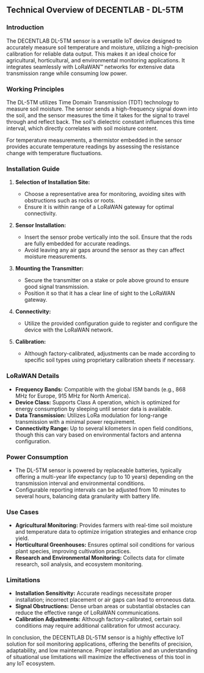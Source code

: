 ## Technical Overview of DECENTLAB - DL-5TM

### Introduction
The DECENTLAB DL-5TM sensor is a versatile IoT device designed to accurately measure soil temperature and moisture, utilizing a high-precision calibration for reliable data output. This makes it an ideal choice for agricultural, horticultural, and environmental monitoring applications. It integrates seamlessly with LoRaWAN™ networks for extensive data transmission range while consuming low power.

### Working Principles
The DL-5TM utilizes Time Domain Transmission (TDT) technology to measure soil moisture. The sensor sends a high-frequency signal down into the soil, and the sensor measures the time it takes for the signal to travel through and reflect back. The soil's dielectric constant influences this time interval, which directly correlates with soil moisture content.

For temperature measurements, a thermistor embedded in the sensor provides accurate temperature readings by assessing the resistance change with temperature fluctuations.

### Installation Guide
1. **Selection of Installation Site:**
   - Choose a representative area for monitoring, avoiding sites with obstructions such as rocks or roots.
   - Ensure it is within range of a LoRaWAN gateway for optimal connectivity.

2. **Sensor Installation:**
   - Insert the sensor probe vertically into the soil. Ensure that the rods are fully embedded for accurate readings.
   - Avoid leaving any air gaps around the sensor as they can affect moisture measurements.

3. **Mounting the Transmitter:**
   - Secure the transmitter on a stake or pole above ground to ensure good signal transmission.
   - Position it so that it has a clear line of sight to the LoRaWAN gateway.

4. **Connectivity:**
   - Utilize the provided configuration guide to register and configure the device with the LoRaWAN network.

5. **Calibration:**
   - Although factory-calibrated, adjustments can be made according to specific soil types using proprietary calibration sheets if necessary.

### LoRaWAN Details
- **Frequency Bands:** Compatible with the global ISM bands (e.g., 868 MHz for Europe, 915 MHz for North America).
- **Device Class:** Supports Class A operation, which is optimized for energy consumption by sleeping until sensor data is available.
- **Data Transmission:** Utilizes LoRa modulation for long-range transmission with a minimal power requirement.
- **Connectivity Range:** Up to several kilometers in open field conditions, though this can vary based on environmental factors and antenna configuration.

### Power Consumption
- The DL-5TM sensor is powered by replaceable batteries, typically offering a multi-year life expectancy (up to 10 years) depending on the transmission interval and environmental conditions.
- Configurable reporting intervals can be adjusted from 10 minutes to several hours, balancing data granularity with battery life.

### Use Cases
- **Agricultural Monitoring:** Provides farmers with real-time soil moisture and temperature data to optimize irrigation strategies and enhance crop yield.
- **Horticultural Greenhouses:** Ensures optimal soil conditions for various plant species, improving cultivation practices.
- **Research and Environmental Monitoring:** Collects data for climate research, soil analysis, and ecosystem monitoring.

### Limitations
- **Installation Sensitivity:** Accurate readings necessitate proper installation; incorrect placement or air gaps can lead to erroneous data.
- **Signal Obstructions:** Dense urban areas or substantial obstacles can reduce the effective range of LoRaWAN communications.
- **Calibration Adjustments:** Although factory-calibrated, certain soil conditions may require additional calibration for utmost accuracy.

In conclusion, the DECENTLAB DL-5TM sensor is a highly effective IoT solution for soil monitoring applications, offering the benefits of precision, adaptability, and low maintenance. Proper installation and an understanding of situational use limitations will maximize the effectiveness of this tool in any IoT ecosystem.